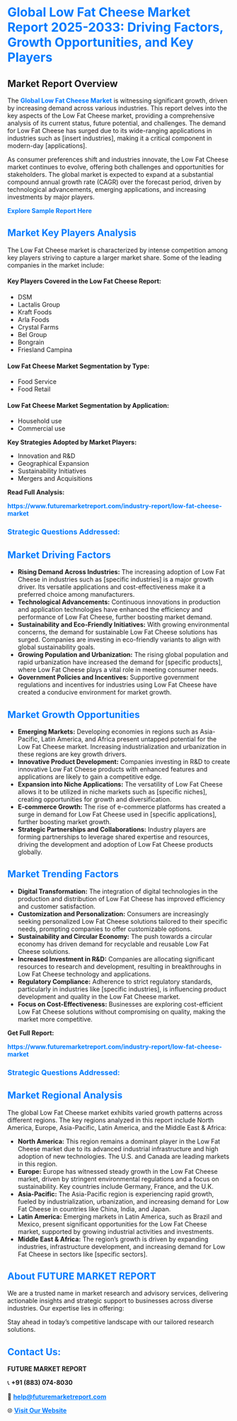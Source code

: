 <h1 style="color: #007BFF;">Global Low Fat Cheese Market Report 2025-2033: Driving Factors, Growth Opportunities, and Key Players</h1>

<section id="overview">
<h2>Market Report Overview</h2>
<p>The <a href="https://www.futuremarketreport.com/industry-report/low-fat-cheese-market" style="color: #007BFF; text-decoration: none;"><strong>Global Low Fat Cheese Market</strong></a> is witnessing significant growth, driven by increasing demand across various industries. This report delves into the key aspects of the Low Fat Cheese market, providing a comprehensive analysis of its current status, future potential, and challenges. The demand for Low Fat Cheese has surged due to its wide-ranging applications in industries such as [insert industries], making it a critical component in modern-day [applications].</p>
<p>As consumer preferences shift and industries innovate, the Low Fat Cheese market continues to evolve, offering both challenges and opportunities for stakeholders. The global market is expected to expand at a substantial compound annual growth rate (CAGR) over the forecast period, driven by technological advancements, emerging applications, and increasing investments by major players.</p>
</section>

<section id="overview">
<p><a href="https://www.futuremarketreport.com/request-sample/reportId=63609" style="color: #007BFF; text-decoration: none;"><strong>Explore Sample Report Here</strong></a></p>
</section>

<section id="key-players">
<h2 style="color: #007BFF;">Market Key Players Analysis</h2>
<p>The Low Fat Cheese market is characterized by intense competition among key players striving to capture a larger market share. Some of the leading companies in the market include:</p>
<h4>Key Players Covered in the Low Fat Cheese Report:</h4>
<ul><li>DSM</li><li>Lactalis Group</li><li>Kraft Foods</li><li>Arla Foods</li><li>Crystal Farms</li><li>Bel Group</li><li>Bongrain</li><li>Friesland Campina</li></ul>
<h4>Low Fat Cheese Market Segmentation by Type:</h4>
<ul><li>Food Service</li><li>Food Retail</li></ul>

<h4>Low Fat Cheese Market Segmentation by Application:</h4>
<ul><li>Household use</li><li>Commercial use</li></ul>
<p><strong>Key Strategies Adopted by Market Players:</strong></p>
<ul>
<li>Innovation and R&D</li>
<li>Geographical Expansion</li>
<li>Sustainability Initiatives</li>
<li>Mergers and Acquisitions</li>
</ul>
</section>

<section>
<p><strong>Read Full Analysis: </strong></p><a href="https://www.futuremarketreport.com/industry-report/low-fat-cheese-market" style="color: #007BFF; text-decoration: none;"><strong>https://www.futuremarketreport.com/industry-report/low-fat-cheese-market</strong></a>
<h3 style="color: #007BFF;">Strategic Questions Addressed:</h3>
</section>

<section id="driving-factors">
<h2 style="color: #007BFF;">Market Driving Factors</h2>
<ul>
<li><strong>Rising Demand Across Industries:</strong> The increasing adoption of Low Fat Cheese in industries such as [specific industries] is a major growth driver. Its versatile applications and cost-effectiveness make it a preferred choice among manufacturers.</li>
<li><strong>Technological Advancements:</strong> Continuous innovations in production and application technologies have enhanced the efficiency and performance of Low Fat Cheese, further boosting market demand.</li>
<li><strong>Sustainability and Eco-Friendly Initiatives:</strong> With growing environmental concerns, the demand for sustainable Low Fat Cheese solutions has surged. Companies are investing in eco-friendly variants to align with global sustainability goals.</li>
<li><strong>Growing Population and Urbanization:</strong> The rising global population and rapid urbanization have increased the demand for [specific products], where Low Fat Cheese plays a vital role in meeting consumer needs.</li>
<li><strong>Government Policies and Incentives:</strong> Supportive government regulations and incentives for industries using Low Fat Cheese have created a conducive environment for market growth.</li>
</ul>
</section>

<section id="growth-opportunities">
<h2 style="color: #007BFF;">Market Growth Opportunities</h2>
<ul>
<li><strong>Emerging Markets:</strong> Developing economies in regions such as Asia-Pacific, Latin America, and Africa present untapped potential for the Low Fat Cheese market. Increasing industrialization and urbanization in these regions are key growth drivers.</li>
<li><strong>Innovative Product Development:</strong> Companies investing in R&D to create innovative Low Fat Cheese products with enhanced features and applications are likely to gain a competitive edge.</li>
<li><strong>Expansion into Niche Applications:</strong> The versatility of Low Fat Cheese allows it to be utilized in niche markets such as [specific niches], creating opportunities for growth and diversification.</li>
<li><strong>E-commerce Growth:</strong> The rise of e-commerce platforms has created a surge in demand for Low Fat Cheese used in [specific applications], further boosting market growth.</li>
<li><strong>Strategic Partnerships and Collaborations:</strong> Industry players are forming partnerships to leverage shared expertise and resources, driving the development and adoption of Low Fat Cheese products globally.</li>
</ul>
</section>

<section id="trending-factors">
<h2 style="color: #007BFF;">Market Trending Factors</h2>
<ul>
<li><strong>Digital Transformation:</strong> The integration of digital technologies in the production and distribution of Low Fat Cheese has improved efficiency and customer satisfaction.</li>
<li><strong>Customization and Personalization:</strong> Consumers are increasingly seeking personalized Low Fat Cheese solutions tailored to their specific needs, prompting companies to offer customizable options.</li>
<li><strong>Sustainability and Circular Economy:</strong> The push towards a circular economy has driven demand for recyclable and reusable Low Fat Cheese solutions.</li>
<li><strong>Increased Investment in R&D:</strong> Companies are allocating significant resources to research and development, resulting in breakthroughs in Low Fat Cheese technology and applications.</li>
<li><strong>Regulatory Compliance:</strong> Adherence to strict regulatory standards, particularly in industries like [specific industries], is influencing product development and quality in the Low Fat Cheese market.</li>
<li><strong>Focus on Cost-Effectiveness:</strong> Businesses are exploring cost-efficient Low Fat Cheese solutions without compromising on quality, making the market more competitive.</li>
</ul>
</section>

<section>
<p><strong>Get Full Report: </strong></p><a href="https://www.futuremarketreport.com/industry-report/low-fat-cheese-market" style="color: #007BFF; text-decoration: none;"><strong>https://www.futuremarketreport.com/industry-report/low-fat-cheese-market</strong></a>
<h3 style="color: #007BFF;">Strategic Questions Addressed:</h3>
</section>


<section id="regional-analysis">
<h2 style="color: #007BFF;">Market Regional Analysis</h2>
<p>The global Low Fat Cheese market exhibits varied growth patterns across different regions. The key regions analyzed in this report include North America, Europe, Asia-Pacific, Latin America, and the Middle East & Africa:</p>
<ul>
<li><strong>North America:</strong> This region remains a dominant player in the Low Fat Cheese market due to its advanced industrial infrastructure and high adoption of new technologies. The U.S. and Canada are leading markets in this region.</li>
<li><strong>Europe:</strong> Europe has witnessed steady growth in the Low Fat Cheese market, driven by stringent environmental regulations and a focus on sustainability. Key countries include Germany, France, and the U.K.</li>
<li><strong>Asia-Pacific:</strong> The Asia-Pacific region is experiencing rapid growth, fueled by industrialization, urbanization, and increasing demand for Low Fat Cheese in countries like China, India, and Japan.</li>
<li><strong>Latin America:</strong> Emerging markets in Latin America, such as Brazil and Mexico, present significant opportunities for the Low Fat Cheese market, supported by growing industrial activities and investments.</li>
<li><strong>Middle East & Africa:</strong> The region’s growth is driven by expanding industries, infrastructure development, and increasing demand for Low Fat Cheese in sectors like [specific sectors].</li>
</ul>
</section>

<footer>
<h2 style="color: #007BFF;">About FUTURE MARKET REPORT</h2>
<p>We are a trusted name in market research and advisory services, delivering actionable insights and strategic support to businesses across diverse industries. Our expertise lies in offering:</p>

<p>Stay ahead in today’s competitive landscape with our tailored research solutions.</p>

<h2 style="color: #007BFF;">Contact Us:</h2>
<p><strong>FUTURE MARKET REPORT</strong></p>
<p>📞 <strong>+91 (883) 074-8030</strong></p>
<p>📧 <strong><a href="mailto:help@futuremarketreport.com" style="color: #007BFF;">help@futuremarketreport.com</a></strong></p>
<p>🌐 <strong><a href="https://www.futuremarketreport.com/" style="color: #007BFF;">Visit Our Website</a></strong></p>
</footer>